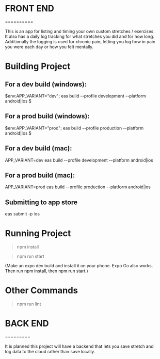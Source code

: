 # FRONT END
==========

This is an app for listing and timing your own custom stretches / exercises. It also has a daily log tracking for what stretches you did and for how long.
Additionally the logging is used for chronic pain, letting you log how in pain you were each day or how you felt mentally.

# Building Project

## For a dev build (windows):
$env:APP_VARIANT="dev"; eas build --profile development --platform android|ios
$

## For a prod build (windows):
$env:APP_VARIANT="prod"; eas build --profile production --platform android|ios
$

## For a dev build (mac):
APP_VARIANT=dev eas build --profile development --platform android|ios

## For a prod build (mac):
APP_VARIANT=prod eas build --profile production --platform android|ios

## Submitting to app store
eas submit -p ios

# Running Project
> npm install

> npm run start

(Make an expo dev build and install it on your phone. Expo Go also works. Then run npm install, then npm run start.)

# Other Commands
> npm run lint

# BACK END
=========

It is planned this project will have a backend that lets you save stretch and log data to the cloud rather than save locally.

